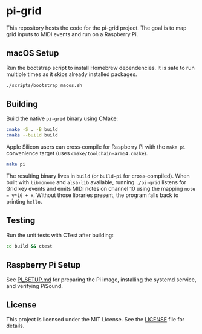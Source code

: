 # pi-grid

This repository hosts the code for the pi-grid project. The goal is to map grid
inputs to MIDI events and run on a Raspberry Pi.

## macOS Setup

Run the bootstrap script to install Homebrew dependencies. It is safe to run
multiple times as it skips already installed packages.

```bash
./scripts/bootstrap_macos.sh
```

## Building

Build the native `pi-grid` binary using CMake:

```bash
cmake -S . -B build
cmake --build build
```

Apple Silicon users can cross‑compile for Raspberry Pi with the `make pi`
convenience target (uses `cmake/toolchain-arm64.cmake`).

```bash
make pi
```

The resulting binary lives in `build` (or `build-pi` for cross‑compiled).
When built with `libmonome` and `alsa-lib` available, running `./pi-grid`
listens for Grid key events and emits MIDI notes on channel 10 using the
mapping `note = y*16 + x`. Without those libraries present, the program
falls back to printing `hello`.

## Testing

Run the unit tests with CTest after building:

```bash
cd build && ctest
```

## Raspberry Pi Setup
See [PI_SETUP.md](PI_SETUP.md) for preparing the Pi image, installing the systemd service, and verifying PiSound.

## License

This project is licensed under the MIT License. See the [LICENSE](LICENSE) file
for details.
